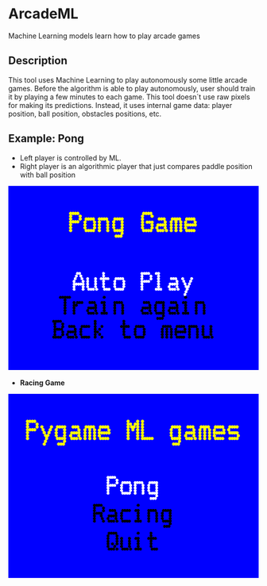 # ArcadeML
Machine Learning models learn how to play arcade games

## Description
This tool uses Machine Learning to play autonomously some little
arcade games. Before the algorithm is able to play autonomously, user
should train it by playing a few minutes to each game. This tool
doesn´t use raw pixels for making its predictions. Instead, it uses
internal game data: player position, ball position, obstacles
positions, etc.

## Example: Pong

- Left player is controlled by ML.
- Right player is an algorithmic player that just compares paddle
  position with ball position

![Pong game](data/pong1600.gif)

* **Racing Game**

![Pong game](data/racing16000.gif)



